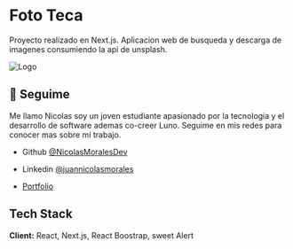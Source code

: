 
# Foto Teca

Proyecto realizado en Next.js. Aplicacion web de busqueda y descarga de imagenes consumiendo la api de unsplash.





![Logo](https://firebasestorage.googleapis.com/v0/b/fotos-cde1e.appspot.com/o/Foto-Teca_Portada.PNG?alt=media&token=b5f5d3c4-6285-4b63-a750-d11bd52cec9f)


## 🚀 Seguime
Me llamo Nicolas soy un joven estudiante apasionado por la tecnologia y el desarrollo de software ademas co-creer Luno. Seguime en mis redes para conocer mas sobre mi trabajo.

- Github [@NicolasMoralesDev](https://github.com/NicolasMoralesDev)

- Linkedin [@juannicolasmorales](https://www.linkedin.com/in/juannicolasmorales)

- [Portfolio](https://nicolas-morales-portfolio.vercel.app/)
## Tech Stack

**Client:** React, Next.js, React Boostrap, sweet Alert


